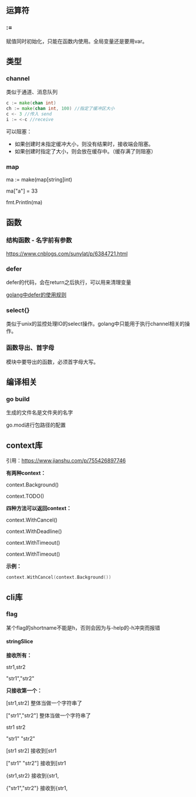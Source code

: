 ## 运算符

### :=

赋值同时初始化，只能在函数内使用。全局变量还是要用var。



## 类型

### channel

类似于通道、消息队列

```go
c := make(chan int)
ch := make(chan int, 100) //指定了缓冲区大小
c <- 3 //传入 send
i := <-c //receive
```

可以阻塞：

- 如果创建时未指定缓冲大小，则没有结果时，接收端会阻塞。
- 如果创建时指定了大小，则会放在缓存中。（缓存满了则阻塞）

### map

ma := make(map[string]int)

ma["a"] = 33

fmt.Println(ma)



## 函数

### 结构函数 - 名字前有参数

https://www.cnblogs.com/sunylat/p/6384721.html

### defer

defer的代码，会在return之后执行，可以用来清理变量

 [golang中defer的使用规则](https://www.cnblogs.com/vikings-blog/p/7099023.html)

### select{}

类似于unix的监控处理IO的select操作。golang中只能用于执行channel相关的操作。

### 函数导出、首字母

模块中要导出的函数，必须首字母大写。

## 编译相关

### go build

生成的文件名是文件夹的名字

go.mod进行包路径的配置

## context库

引用：https://www.jianshu.com/p/755426897746

**有两种context：**

context.Background()

context.TODO()

**四种方法可以返回context：**

context.WithCancel()

context.WithDeadline()

context.WithTimeout()

context.WithTimeout()

**示例：**

```go
context.WithCancel(context.Background())
```



## cli库

### flag

某个flag的shortname不能是h，否则会因为与-help的-h冲突而报错

#### stringSlice

**接收所有：**

str1,str2

"str1","str2"

**只接收第一个：**

[str1,str2] 整体当做一个字符串了

["str1","str2"] 整体当做一个字符串了

str1 str2

"str1" "str2"

[str1 str2] 接收到[str1

["str1" "str2"] 接收到[str1

{str1,str2} 接收到{str1,

{"str1","str2"} 接收到{str1,
